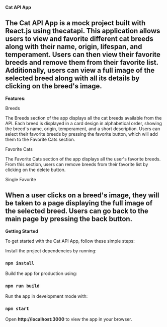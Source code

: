 **Cat API App**


The Cat API App is a mock project built with React.js using thecatapi. This application allows users to view and favorite different cat breeds along with their name, origin, lifespan, and temperament. Users can then view their favorite breeds and remove them from their favorite list. Additionally, users can view a full image of the selected breed along with all its details by clicking on the breed's image.
-----------------------------------------------------------------------------------------------------------------------------------------------------------------------


**Features:**



Breeds

The Breeds section of the app displays all the cat breeds available from the API. Each breed is displayed in a card design in alphabetical order, showing the breed's name, origin, temperament, and a short description. Users can select their favorite breeds by pressing the favorite button, which will add them to the Favorite Cats section.


Favorite Cats

The Favorite Cats section of the app displays all the user's favorite breeds. From this section, users can remove breeds from their favorite list by clicking on the delete button.


Single Favorite

When a user clicks on a breed's image, they will be taken to a page displaying the full image of the selected breed. Users can go back to the main page by pressing the back button.
-----------------------------------------------------------------------------------------------------------------------------------------------------------------------


**Getting Started**


To get started with the Cat API App, follow these simple steps:

Install the project dependencies by running:
### `npm install`

Build the app for production using:
### `npm run build`

Run the app in development mode with:
### `npm start`

Open **http://localhost:3000** to view the app in your browser.
